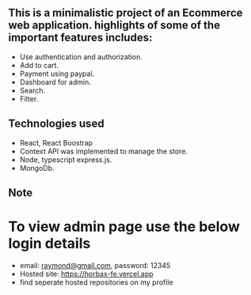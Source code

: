 ## This is a minimalistic project of an Ecommerce web application. highlights of some of the important features includes:
- Use authentication and authorization.
- Add to cart.
- Payment using paypal.
- Dashboard for admin.
- Search.
- Filter.

## Technologies used
- React, React Boostrap
- Context API was implemented to manage the store.
- Node, typescript express.js.
- MongoDb.

## Note
# To view admin page use the below login details
- email: raymond@gmail.com, password: 12345
- Hosted site: https://horbax-fe.vercel.app
- find seperate hosted repositories on my profile
